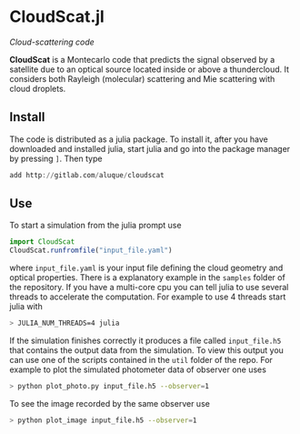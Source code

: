 # CloudScat.jl

*Cloud-scattering code*

**CloudScat** is a Montecarlo code that predicts the signal observed by a satellite due to an optical source located inside or above a thundercloud.  It considers both Rayleigh (molecular) scattering and Mie scattering with cloud droplets.


## Install

The code is distributed as a julia package.  To install it, after you have downloaded and installed julia, start julia
and go into the package manager by pressing `]`.  Then type

```julia
add http://gitlab.com/aluque/cloudscat
```

## Use

To start a simulation from the julia prompt use

```julia
import CloudScat
CloudScat.runfromfile("input_file.yaml")
```

where `input_file.yaml` is your input file defining the cloud geometry and optical properties. There is a explanatory example in the `samples` folder of the repository. If you have a multi-core cpu you can tell julia to use several threads to accelerate the computation.  For example to use 4 threads start julia with

```bash
> JULIA_NUM_THREADS=4 julia
```


If the simulation finishes correctly it produces a file called `input_file.h5` that contains the output data from the simulation. To view this output you can use one of the scripts contained in the `util` folder of the repo. For example to plot the simulated photometer data of observer one uses

```bash
> python plot_photo.py input_file.h5 --observer=1
```

To see the image recorded by the same observer use
```bash
> python plot_image input_file.h5 --observer=1
```

